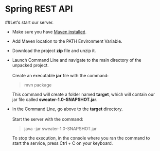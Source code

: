 # Spring REST API

##Let's start our server.

+ Make sure you have [Maven installed](https://maven.apache.org/download.cgi).


+ Add Maven location to the PATH Environment Variable.


+ Download the project **zip** file and unzip it.


+ Launch Command Line and navigate to the main directory
  of the unpacked project.<br/><br/>
  Create an executable **jar** file with the command:
  >mvn package

  This command will create a folder named **target**, 
  which will contain our jar file called **sweater-1.0-SNAPSHOT.jar**.
  
  
  
+ In the Command Line, go above to the **target** directory.<br/><br/>
  Start the server with the command:
  >java -jar sweater-1.0-SNAPSHOT.jar

  To stop the execution, in the console where you ran the command to start the service, 
  press Ctrl + C on your keyboard.